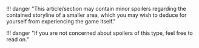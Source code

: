 !!! danger "This article/section may contain minor spoilers regarding the contained storyline of a smaller area, which you may wish to deduce for yourself from experiencing the game itself."

!!! danger "If you are not concerned about spoilers of this type, feel free to read on."
